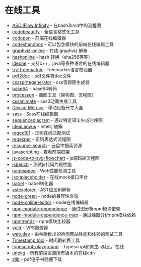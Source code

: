 # 在线工具

- [ASCIIFlow Infinity](http://asciiflow.com/) - 在bash和md中的流程图
- [codebeautify](https://codebeautify.org/) - 全语言格式化工具
- [codepen](https://codepen.io/) - 前端在线编辑器
- [codeshandbox](https://codesandbox.io/s/) - 可以包含模块的前端在线编辑工具
- [graphviz-online](http://viz-js.com/) - 在线 graphviz 解析
- [hashonline](https://emn178.github.io/online-tools/index.html) - hash 转换（sha256等等）
- [ideone](https://ideone.com/) - 支持c++，java等多种语言的在线编辑器
- [try-freemarker](https://try.freemarker.apache.org/) - freemarker语言校验器
- [pdf2doc](https://pdf2doc.com/) - pdf文件转doc文件
- [cssspritegenerator](https://spritegen.website-performance.org/) - css雪碧图生成器
- [base64](http://tool.oschina.net/encrypt?type=3) - base64转码
- [processon](https://www.processon.com/) - 画图工具（架构图、流程图）
- [cssanimate](http://cssanimate.com/) - css3动画生成工具
- [Device Metrics](https://material.io/tools/devices/) - 移动设备尺寸大全
- [sass](https://www.sassmeister.com/) - Sass在线编辑器
- [sequencediagram](https://sequencediagram.org/index.html?initialData=FABwhgTgLglgxjcA7KACAgqSsHLQIS2nkTBVQGEidTyARYdAWgD58AuGJAMwHtgwcWADcwUAKapC+VhU49+gkWMlUKrFnXl8BQmKImoG+ADxMmcrjoAm4pfpWVGZphyv9b9g5OlmtcMAAbQIAjQQBrYE89byNdZUNCdBMXNwUouxjHQnBiXDICahI8OK9HY1Ytd3iHRIyyiTBuCQgpYDpK7UUswwYAZ3A4cXqeyTogA) - 通过特定语法生成时序图
- [ideaLanyus](http://idea.lanyus.com/) - Intellij 破解
- [regex101](https://regex101.com/) - 正则在线匹配测试
- [regexper](https://regexper.com/) - 正则表达式流程图
- [resource-search](https://www.dalipan.com/) - 云盘中搜索资源
- [javascripting](https://www.javascripting.com/) - 查看前端框架
- [js-code-to-svg-flowchart](https://bogdan-lyashenko.github.io/js-code-to-svg-flowchart/docs/live-editor/index.html) - js源码转流程图
- [jsbench](https://github.com/jsbench/jsbench.github.io) - 测试js代码片段性能
- [pagespeed](https://developers.google.com/speed/pagespeed/insights/) - Web性能检测工具
- [jsonplaceholder](https://jsonplaceholder.typicode.com/) - 在线mock接口平台
- [babel](https://babeljs.io/repl) - babel转化器
- [astexplorer](https://astexplorer.net/) - AST语法树解析
- [node-green](https://node.green/) - node的兼容性查询
- [node-online-editor](https://runkit.com/home) - node在线编辑器
- [npm-module-dependence](http://npm.broofa.com/) - 通过图分析npm模块依赖
- [npm-module-dependence-map](http://npm.anvaka.com/#/) - 通过脑图分析npm模块依赖
- [npmtrends](https://www.npmtrends.com/) - npm模块比较器
- [vultr](https://www.vultr.com/) - VPS服务器
- [web.dev](https://web.dev/measure) - 由谷歌推出的检测网站性能和体验的测试工具
- [Timestamp tool](https://tool.chinaz.com/Tools/unixtime.aspx) - 时间戳转换工具
- [typescript-playground](https://www.typescriptlang.org/play/index.html) - Typescript和原生js对比，在线
- [unpkg](https://unpkg.com/) - 所有前端资源所有版本的在线cdn
- [zlib](https://b-ok.cc/) - pdf电子书随便下载
